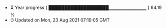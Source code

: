 - ⏳ Year progress { ███████████████████▁▁▁▁▁▁▁▁▁▁▁ } 64.19 %
- ⏰ Updated on Mon, 23 Aug 2021 07:19:05 GMT

